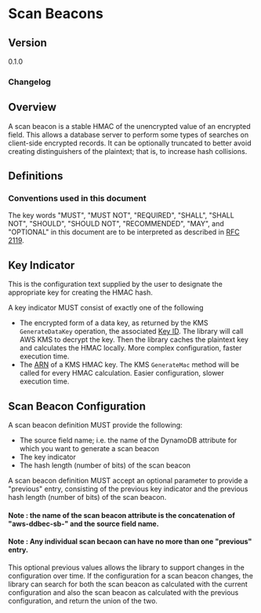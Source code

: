 [//]: # "Copyright Amazon.com Inc. or its affiliates. All Rights Reserved."
[//]: # "SPDX-License-Identifier: CC-BY-SA-4.0"

# Scan Beacons

## Version

0.1.0

### Changelog

## Overview

A scan beacon is a stable HMAC of the unencrypted value of an encrypted field.
This allows a database server to perform some types of searches on client-side encrypted records.
It can be optionally truncated to better avoid creating distinguishers of the plaintext;
that is, to increase hash collisions. 

## Definitions

### Conventions used in this document

The key words "MUST", "MUST NOT", "REQUIRED", "SHALL", "SHALL NOT", "SHOULD", "SHOULD NOT", "RECOMMENDED", "MAY", and "OPTIONAL"
in this document are to be interpreted as described in [RFC 2119](https://tools.ietf.org/html/rfc2119).

## Key Indicator

This is the configuration text supplied by the user to designate the appropriate key for creating the HMAC hash.

A key indicator MUST consist of exactly one of the following
 * The encrypted form of a data key, as returned by the KMS `GenerateDataKey` operation,
the associated [Key ID](https://github.com/awslabs/aws-encryption-sdk-specification/blob/master/framework/aws-kms/aws-kms-key-arn.md#a-valid-aws-kms-identifier).
The library will call AWS KMS to decrypt the key.
Then the library caches the plaintext key and calculates the HMAC locally.
More complex configuration, faster execution time.
 * The [ARN](https://github.com/awslabs/aws-encryption-sdk-specification/blob/master/framework/aws-kms/aws-kms-key-arn.md#a-valid-aws-kms-arn) of a KMS HMAC key. The KMS `GenerateMac` method will be called for every HMAC
calculation. Easier configuration, slower execution time.

## Scan Beacon Configuration

A scan beacon definition MUST provide the following:
 * The source field name; i.e. the name of the DynamoDB attribute for which you want to generate a scan beacon
 * The key indicator
 * The hash length (number of bits) of the scan beacon
 
A scan beacon definition MUST accept an optional parameter to provide a "previous" entry,
consisting of the previous key indicator and the previous hash length (number of bits) of the scan beacon.

#### Note : the name of the scan beacon attribute is the concatenation of "aws-ddbec-sb-" and the source field name.

#### Note : Any individual scan becaon can have no more than one "previous" entry.

This optional previous values allows the library to support changes in the configuration over time.
If the configuration for a scan beacon changes,
the library can search for both the scan beacon as calculated with the current configuration
and also the scan beacon as calculated with the previous configuration,
and return the union of the two.

